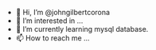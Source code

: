 - 👋 Hi, I’m @johngilbertcorona
- 👀 I’m interested in ...
- 🌱 I’m currently learning mysql database.
- 📫 How to reach me ...

<!---
johngilbertcorona/johngilbertcorona is a ✨ special ✨ repository because its `README.md` (this file) appears on your GitHub profile.
You can click the Preview link to take a look at your changes.
--->
